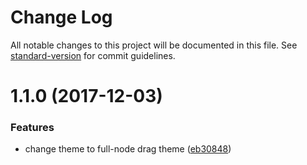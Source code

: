 # Change Log

All notable changes to this project will be documented in this file. See [standard-version](https://github.com/conventional-changelog/standard-version) for commit guidelines.

<a name="1.1.0"></a>
# 1.1.0 (2017-12-03)

### Features

* change theme to full-node drag theme ([eb30848](https://github.com/frontend-collective/react-sortable-tree-theme-full-node-drag/commit/eb30848))
